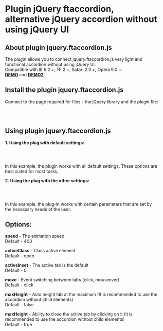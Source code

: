 Plugin jQuery ftaccordion, alternative jQuery accordion without using jQuery UI
===========

## About plugin jquery.ftaccordion.js
The plugin allows you to connect jquery.ftaccordion.js very light and functional accordion without using jQuery UI.<br />
Сompatible with IE 6.0 +, FF 2 +, Safari 2.0 +, Opera 9.0 +.<br />
<strong><a target="_blang" title="Плагин jQuery ftaccordion DEMO" href="http://flintovich.ru/demo/ftaccordion/demo/demo.html">DEMO</a></strong>
and <strong><a target="_blang" title="Плагин jQuery ftaccordion DEMO" href="http://flintovich.ru/demo/ftaccordion/demo/demo2.html">DEMO2</a></strong>

## Install the plugin jquery.ftaccordion.js
Connect to the page required for files - the jQuery library and the plugin file:

<pre lang="js">
  <script type="text/javascript">
      <script src="js/jquery.js" type="text/javascript">
      <script src="js/jquery.ftaccordion.min.js" type="text/javascript">
  </script>
</pre> 

## Using plugin jquery.ftaccordion.js
  
**1. Using the plug with default settings:**
<pre lang="js">
  <script type="text/javascript">
    $(document).ready(function(){
      $(.'ftaccordion').ftaccordion();
    });
  </script>
</pre>
In this example, the plugin works with all default settings. These options are best suited for most tasks.

**2. Using the plug with the other settings:**
<pre lang="js">
  <script type="text/javascript">
    $(document).ready(function(){
      $('.ftaccordion').ftaccordion({
        speed: 500,
        activeClass: 'active',
        activeInset: 1,
        maxHeight: true
      });
    });
  </script>
</pre>
In this example, the plug-in works with certain parameters that are set by the necessary needs of the user.

## Options:
**speed** - The animation speed <br />
Default - 400

**activeClass** - Class active element  <br />
Default - open

**activeInset** - The active tab is the default  <br />
Default - 0

**move** - Event switching between tabs (click, mouseover)  <br />
Default - click

**maxHeight** - Auto height tab at the maximum (It is recommended to use the accordion without child elements)  <br />
Default - false

**maxHeight** - Ability to close the active tab by clicking on it (It is recommended to use the accordion without child elements)  <br />
Default - true
